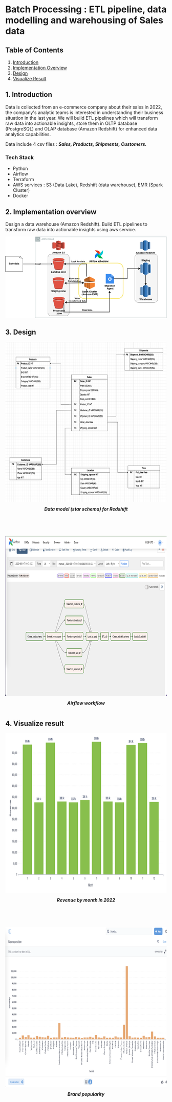 # Batch Processing : ETL pipeline, data modelling and warehousing of Sales data



## Table of Contents
1. [Introduction](#1-introduction)
2. [Implementation Overview](#2-implementation-overview)
3. [Design](#3-design)
4. [Visualize Result](#4-visualize-result)


## 1. Introduction 
Data is collected from an e-commerce company about their sales in 2022, the company's analytic teams is interested in understanding their business situation in the last year. We will build ETL pipelines which will transform raw data into actionable insights, store them in OLTP database (PostgreSQL) and OLAP database (Amazon Redshift) for enhanced data analytics capabilities.

Data include 4 csv files : <b> <i> Sales, Products, Shipments, Customers. </i> </b>

### Tech Stack
- Python
- Airflow
- Terraform 
- AWS services : S3 (Data Lake), Redshift (data warehouse), EMR (Spark Cluster)
- Docker

## 2. Implementation overview 
Design a data warehouse (Amazon Redshift). Build ETL pipelines to transform raw data into actionable insights using aws service.

<img src = assets/work_flow.png alt = "Airflow conceptual view">

## 3. Design 

<div style="display: flex; flex-direction: column;">
  <img src=assets/Star%20schema.png alt="Star schema" width="600" height="500">
  <p style="text-align: center;"> <b> <i> Data model (star schema) for Redshift </i> </b> </p>
</div>

<br> <br>

<div style="display: flex; flex-direction: column;">
  <img src=assets/Airflow_workflow.png alt="Star schema" width="900" height="500">
  <p style="text-align: center;"> <b> <i> Airflow workflow </i> </b> </p>
</div>


## 4. Visualize result

<div style="display: flex; flex-direction: column;">
  <img src=assets/Revenue%20by%20month.png alt="Revenue by month" height="500">
  <p style="text-align: center;"> <b> <i> Revenue by month in 2022 </i> </b> </p>
</div>

<br> <br>
  
<div style="display: flex; flex-direction: column;">
  <img src=assets/Brand%20popularity.png alt="Brand popularity.png" height="500">
  <p style="text-align: center;"> <b> <i> Brand popularity </i> </b> </p>
</div>

<br> <br>
  



  

